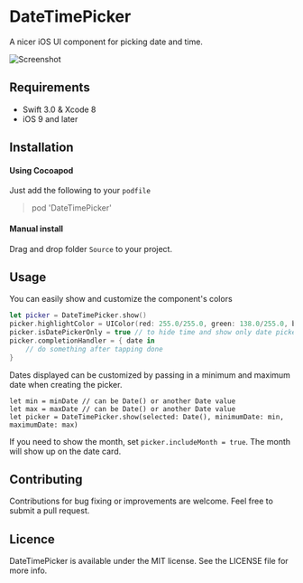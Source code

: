 # DateTimePicker

A nicer iOS UI component for picking date and time.

![Screenshot](https://raw.githubusercontent.com/itsmeichigo/DateTimePicker/master/screenshot.png)

## Requirements

- Swift 3.0 & Xcode 8
- iOS 9 and later

## Installation

#### Using Cocoapod

Just add the following to your `podfile`
> pod 'DateTimePicker'

#### Manual install

Drag and drop folder `Source` to your project.


## Usage
You can easily show and customize the component's colors

```Swift
let picker = DateTimePicker.show()
picker.highlightColor = UIColor(red: 255.0/255.0, green: 138.0/255.0, blue: 138.0/255.0, alpha: 1)
picker.isDatePickerOnly = true // to hide time and show only date picker
picker.completionHandler = { date in
    // do something after tapping done
}
```
Dates displayed can be customized by passing in a minimum and maximum date when creating the picker. 
```
let min = minDate // can be Date() or another Date value
let max = maxDate // can be Date() or another Date value
let picker = DateTimePicker.show(selected: Date(), minimumDate: min, maximumDate: max)
```
If you need to show the month, set `picker.includeMonth = true`. The month will show up on the date card.

## Contributing

Contributions for bug fixing or improvements are welcome. Feel free to submit a pull request.

## Licence

DateTimePicker is available under the MIT license. See the LICENSE file for more info.
